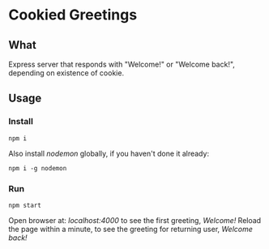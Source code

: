 # Cookied Greetings

## What
Express server that responds with "Welcome!" or "Welcome back!",
depending on existence of cookie.

## Usage

### Install
`npm i`

Also install _nodemon_ globally, if you haven't done it already:

`npm i -g nodemon`

### Run
`npm start`

Open browser at: _localhost:4000_ to see the first greeting, _Welcome!_
Reload the page within a minute, to see the greeting for returning user, _Welcome back!_